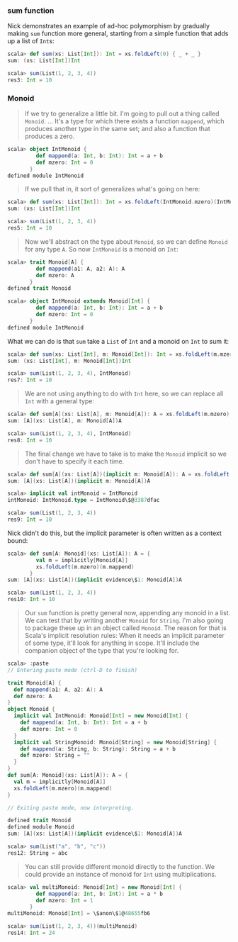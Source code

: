 
### sum function

Nick demonstrates an example of ad-hoc polymorphism by gradually making `sum` function more general, starting from a simple function that adds up a list of `Int`s:

```scala
scala> def sum(xs: List[Int]): Int = xs.foldLeft(0) { _ + _ }
sum: (xs: List[Int])Int

scala> sum(List(1, 2, 3, 4))
res3: Int = 10
```

### Monoid

> If we try to generalize a little bit. I'm going to pull out a thing called `Monoid`. ... It's a type for which there exists a function `mappend`, which produces another type in the same set; and also a function that produces a zero.

```scala
scala> object IntMonoid {
         def mappend(a: Int, b: Int): Int = a + b
         def mzero: Int = 0
       }
defined module IntMonoid
```

> If we pull that in, it sort of generalizes what's going on here:

```scala
scala> def sum(xs: List[Int]): Int = xs.foldLeft(IntMonoid.mzero)(IntMonoid.mappend)
sum: (xs: List[Int])Int

scala> sum(List(1, 2, 3, 4))
res5: Int = 10
```

> Now we'll abstract on the type about `Monoid`, so we can define `Monoid` for any type `A`. So now `IntMonoid` is a monoid on `Int`:

```scala
scala> trait Monoid[A] {
         def mappend(a1: A, a2: A): A
         def mzero: A
       }
defined trait Monoid

scala> object IntMonoid extends Monoid[Int] {
         def mappend(a: Int, b: Int): Int = a + b
         def mzero: Int = 0
       }
defined module IntMonoid
```

What we can do is that `sum` take a `List` of `Int` and a monoid on `Int` to sum it:

```scala
scala> def sum(xs: List[Int], m: Monoid[Int]): Int = xs.foldLeft(m.mzero)(m.mappend)
sum: (xs: List[Int], m: Monoid[Int])Int

scala> sum(List(1, 2, 3, 4), IntMonoid)
res7: Int = 10
```

> We are not using anything to do with `Int` here, so we can replace all `Int` with a general type:

```scala
scala> def sum[A](xs: List[A], m: Monoid[A]): A = xs.foldLeft(m.mzero)(m.mappend)
sum: [A](xs: List[A], m: Monoid[A])A

scala> sum(List(1, 2, 3, 4), IntMonoid)
res8: Int = 10
```

> The final change we have to take is to make the `Monoid` implicit so we don't have to specify it each time.

```scala
scala> def sum[A](xs: List[A])(implicit m: Monoid[A]): A = xs.foldLeft(m.mzero)(m.mappend)
sum: [A](xs: List[A])(implicit m: Monoid[A])A

scala> implicit val intMonoid = IntMonoid
intMonoid: IntMonoid.type = IntMonoid\$@3387dfac

scala> sum(List(1, 2, 3, 4))
res9: Int = 10
```

Nick didn't do this, but the implicit parameter is often written as a context bound:

```scala
scala> def sum[A: Monoid](xs: List[A]): A = {
         val m = implicitly[Monoid[A]]
         xs.foldLeft(m.mzero)(m.mappend)
       }
sum: [A](xs: List[A])(implicit evidence\$1: Monoid[A])A

scala> sum(List(1, 2, 3, 4))
res10: Int = 10
```

> Our `sum` function is pretty general now, appending any monoid in a list. We can test that by writing another `Monoid` for `String`. I'm also going to package these up in an object called `Monoid`. The reason for that is Scala's implicit resolution rules: When it needs an implicit parameter of some type, it'll look for anything in scope. It'll include the companion object of the type that you're looking for.

```scala
scala> :paste
// Entering paste mode (ctrl-D to finish)

trait Monoid[A] {
  def mappend(a1: A, a2: A): A
  def mzero: A
}
object Monoid {
  implicit val IntMonoid: Monoid[Int] = new Monoid[Int] {
    def mappend(a: Int, b: Int): Int = a + b
    def mzero: Int = 0
  }
  implicit val StringMonoid: Monoid[String] = new Monoid[String] {
    def mappend(a: String, b: String): String = a + b
    def mzero: String = ""
  }
}
def sum[A: Monoid](xs: List[A]): A = {
  val m = implicitly[Monoid[A]]
  xs.foldLeft(m.mzero)(m.mappend)
}

// Exiting paste mode, now interpreting.

defined trait Monoid
defined module Monoid
sum: [A](xs: List[A])(implicit evidence\$1: Monoid[A])A

scala> sum(List("a", "b", "c"))
res12: String = abc
```

> You can still provide different monoid directly to the function. We could provide an instance of monoid for `Int` using multiplications.

```scala
scala> val multiMonoid: Monoid[Int] = new Monoid[Int] {
         def mappend(a: Int, b: Int): Int = a * b
         def mzero: Int = 1
       }
multiMonoid: Monoid[Int] = \$anon\$1@48655fb6

scala> sum(List(1, 2, 3, 4))(multiMonoid)
res14: Int = 24
```
